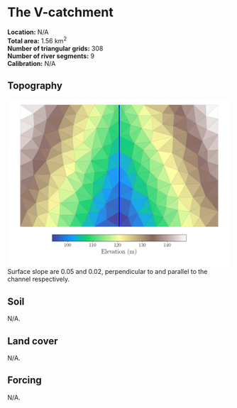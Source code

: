# The V-catchment
**Location:** N/A<br>
**Total area:** 1.56 km<sup>2</sup><br>
**Number of triangular grids:** 308<br>
**Number of river segments:** 9<br>
**Calibration:** N/A

## Topography

![Topography](https://github.com/PSUmodeling/PIHM-Simulations/blob/master/vcat/images/topo.png "Topography")
Surface slope are 0.05 and 0.02, perpendicular to and parallel to the channel respectively.

## Soil

N/A.

## Land cover

N/A.

## Forcing

N/A.
